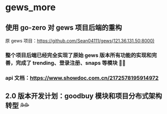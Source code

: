 # gews_more

## 使用 go-zero 对 gews 项目后端的重构

原 gews 项目：https://github.com/Sean04111/gews(121.36.131.50:8000)

### 整个项目后端已经完全实现了原始 gews 版本所有功能的实现和完善，完成了 trending、登录注册、snaps 等模块 👶💤

### api 文档：https://www.showdoc.com.cn/2172578195914972

## 2.0 版本开发计划：goodbuy 模块和项目分布式架构转型 💦💦
